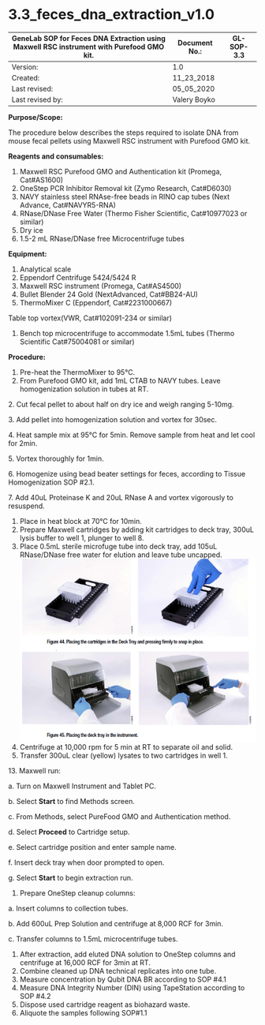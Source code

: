 # 3.3\_feces\_dna\_extraction\_v1.0

| **GeneLab SOP for Feces DNA Extraction using Maxwell RSC instrument with Purefood GMO kit.** | Document No.: | GL-SOP-3.3 |
| -------------------------------------------------------------------------------------------- | ------------- | ---------- |
| Version:                                                                                     | 1.0           |            |
| Created:                                                                                     | 11\_23\_2018  |            |
| Last revised:                                                                                | 05\_05\_2020  |            |
| Last revised by:                                                                             | Valery Boyko  |            |

**Purpose/Scope:**

The procedure below describes the steps required to isolate DNA from mouse fecal pellets using Maxwell RSC instrument with Purefood GMO kit.

**Reagents and consumables:**

1. Maxwell RSC Purefood GMO and Authentication kit (Promega, Cat#AS1600)
2. OneStep PCR Inhibitor Removal kit (Zymo Research, Cat#D6030)
3. NAVY stainless steel RNAse-free beads in RINO cap tubes (Next Advance, Cat#NAVYR5-RNA)
4. RNase/DNase Free Water (Thermo Fisher Scientific, Cat#10977023 or similar)
5. Dry ice
6. 1.5-2 mL RNase/DNase free Microcentrifuge tubes

**Equipment:**

1. Analytical scale
2. Eppendorf Centrifuge 5424/5424 R
3. Maxwell RSC instrument (Promega, Cat#AS4500)
4. Bullet Blender 24 Gold (NextAdvanced, Cat#BB24-AU)
5. ThermoMixer C (Eppendorf, Cat#2231000667)

Table top vortex(VWR, Cat#102091-234 or similar)

1. Bench top microcentrifuge to accommodate 1.5mL tubes (Thermo Scientific Cat#75004081 or similar)

**Procedure:**

1. Pre-heat the ThermoMixer to 95°C.
2. From Purefood GMO kit, add 1mL CTAB to NAVY tubes. Leave homogenization solution in tubes at RT.

2\. Cut fecal pellet to about half on dry ice and weigh ranging 5-10mg.

3\. Add pellet into homogenization solution and vortex for 30sec.

4\. Heat sample mix at 95°C for 5min. Remove sample from heat and let cool for 2min.

5\. Vortex thoroughly for 1min.

6\. Homogenize using bead beater settings for feces, according to Tissue Homogenization SOP #2.1.

7\. Add 40uL Proteinase K and 20uL RNase A and vortex vigorously to resuspend.

1. Place in heat block at 70°C for 10min.
2. Prepare Maxwell cartridges by adding kit cartridges to deck tray, 300uL lysis buffer to well 1, plunger to well 8.
3. Place 0.5mL sterile microfuge tube into deck tray, add 105uL RNase/DNase free water for elution and leave tube uncapped. ![](<.gitbook/assets/0 (2).png>)
4. Centrifuge at 10,000 rpm for 5 min at RT to separate oil and solid.
5. Transfer 300uL clear (yellow) lysates to two cartridges in well 1.

13\. Maxwell run:

a. Turn on Maxwell Instrument and Tablet PC.

b. Select **Start** to find Methods screen.

c. From Methods, select PureFood GMO and Authentication method.

d. Select **Proceed** to Cartridge setup.

e. Select cartridge position and enter sample name.

f. Insert deck tray when door prompted to open.

g. Select **Start** to begin extraction run.

1. Prepare OneStep cleanup columns:

a. Insert columns to collection tubes.

b. Add 600uL Prep Solution and centrifuge at 8,000 RCF for 3min.

c. Transfer columns to 1.5mL microcentrifuge tubes.

1. After extraction, add eluted DNA solution to OneStep columns and centrifuge at 16,000 RCF for 3min at RT.
2. Combine cleaned up DNA technical replicates into one tube.
3. Measure concentration by Qubit DNA BR according to SOP #4.1
4. Measure DNA Integrity Number (DIN) using TapeStation according to SOP #4.2
5. Dispose used cartridge reagent as biohazard waste.
6. Aliquote the samples following SOP#1.1
